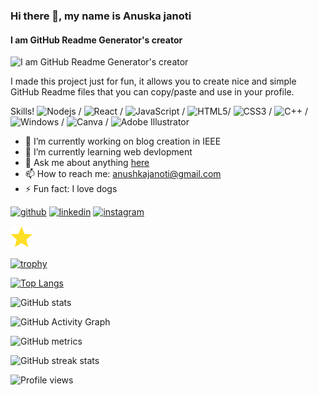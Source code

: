 ### Hi there 👋, my name is Anuska janoti
#### I am GitHub Readme Generator's creator
![I am GitHub Readme Generator's creator](https://github.com/anshd258/anoozhka/blob/main/ANSHDEEP%20(1).gif)

I made this project just for fun, it allows you to create nice and simple GitHub Readme files that you can copy/paste and use in your profile.

Skills!  ![Nodejs](https://img.shields.io/badge/Node.js-339933?style=for-the-badge&logo=nodedotjs&logoColor=white) / ![React](https://img.shields.io/badge/React-20232A?style=for-the-badge&logo=react&logoColor=61DAFB) / ![JavaScript](https://img.shields.io/badge/JavaScript-323330?style=for-the-badge&logo=javascript&logoColor=F7DF1E) / ![HTML5](https://img.shields.io/badge/HTML5-E34F26?style=for-the-badge&logo=html5&logoColor=white)/ ![CSS3](https://img.shields.io/badge/CSS3-1572B6?style=for-the-badge&logo=css3&logoColor=white) / ![C++](https://img.shields.io/badge/C%2B%2B-00599C?style=for-the-badge&logo=c%2B%2B&logoColor=white) / ![Windows](https://img.shields.io/badge/Windows-0078D6?style=for-the-badge&logo=windows&logoColor=white) / ![Canva](https://img.shields.io/badge/Canva-%2300C4CC.svg?&style=for-the-badge&logo=Canva&logoColor=white) / ![Adobe Illustrator](https://img.shields.io/badge/Adobe%20Illustrator-FF9A00?style=for-the-badge&logo=adobe%20illustrator&logoColor=white)

- 🔭 I’m currently working on blog creation in IEEE 
- 🌱 I’m currently learning web devlopment 
- 💬 Ask me about anything [here](https://www.linkedin.com/in/anushka-janoti-1335a411a/) 
- 📫 How to reach me: anushkajanoti@gmail.com 
- ⚡ Fun fact: I love dogs 


[<img src='https://cdn.jsdelivr.net/npm/simple-icons@3.0.1/icons/github.svg' alt='github' height='40'>](https://github.com/anoozhka)  [<img src='https://cdn.jsdelivr.net/npm/simple-icons@3.0.1/icons/linkedin.svg' alt='linkedin' height='40'>](https://www.linkedin.com/in/https://www.linkedin.com/in/anushka-janoti-1335a411a//)  [<img src='https://cdn.jsdelivr.net/npm/simple-icons@3.0.1/icons/instagram.svg' alt='instagram' height='40'>](https://www.instagram.com/https://instagram.com/anuchka_bear?igshid=YmMyMTA2M2Y=/)  

<a href='https://stars.github.com/'><img src='https://raw.githubusercontent.com/acervenky/animated-github-badges/master/assets/starbadge.gif' width='35' height='35'></a> 

[![trophy](https://github-profile-trophy.vercel.app/?username=anoozhka)](https://github.com/ryo-ma/github-profile-trophy)

[![Top Langs](https://github-readme-stats.vercel.app/api/top-langs/?username=anoozhka)](https://github.com/anuraghazra/github-readme-stats)

![GitHub stats](https://github-readme-stats.vercel.app/api?username=anoozhka&show_icons=true)  

![GitHub Activity Graph](https://activity-graph.herokuapp.com/graph?username=anoozhka)  

![GitHub metrics](https://metrics.lecoq.io/anoozhka)  

![GitHub streak stats](https://github-readme-streak-stats.herokuapp.com/?user=anoozhka)  

![Profile views](https://gpvc.arturio.dev/anoozhka)  
